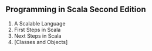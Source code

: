 Programming in Scala Second Edition
-------------------------

1.  A Scalable Language
2.  First Steps in Scala
3.  Next Steps in Scala
4.  [Classes and Objects]